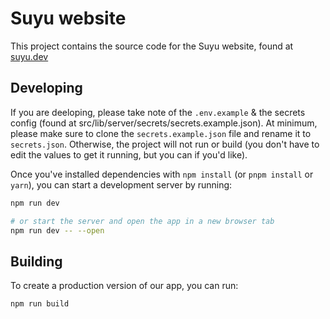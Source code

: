 # Suyu website

This project contains the source code for the Suyu website, found at [suyu.dev](https://suyu.dev)


## Developing
If you are deeloping, please take note of the `.env.example` & the secrets config (found at src/lib/server/secrets/secrets.example.json). 
At minimum, please make sure to clone the `secrets.example.json` file and rename it to `secrets.json`. Otherwise, the project will not run or build (you don't have to edit the values to get it running, but you can if you'd like).


Once you've installed dependencies with `npm install` (or `pnpm install` or `yarn`), you can start a development server by running:

```bash
npm run dev

# or start the server and open the app in a new browser tab
npm run dev -- --open
```

## Building

To create a production version of our app, you can run:

```bash
npm run build
```

